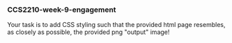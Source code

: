 ### CCS2210-week-9-engagement
Your task is to add CSS styling such that the provided html page resembles, as closely as possible, the provided png "output" image!
